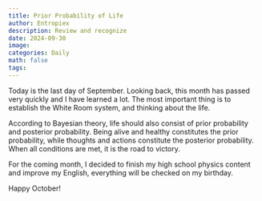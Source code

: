 ```yaml
---
title: Prior Probability of Life
author: Entropiex
description: Review and recognize
date: 2024-09-30
image: 
categories: Daily
math: false
tags:
---
```

Today is the last day of September. Looking back, this month has passed very quickly and I have learned a lot. The most important thing is to establish the White Room system, and thinking about the life.

According to Bayesian theory, life should also consist of prior probability and posterior probability. Being alive and healthy constitutes the prior probability, while thoughts and actions constitute the posterior probability. When all conditions are met, it is the road to victory.

For the coming month, I decided to finish my high school physics content and improve my English, everything will be checked on my birthday.

Happy October!


